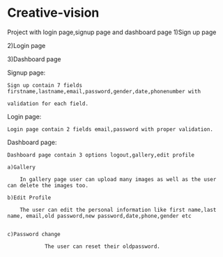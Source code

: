 # Creative-vision
Project with login page,signup page and dashboard page
1)Sign up page

2)Login page

3)Dashboard page

Signup page:

	Sign up contain 7 fields firstname,lastname,email,password,gender,date,phonenumber with 

	validation for each field.

Login page:

	Login page contain 2 fields email,password with proper validation.

Dashboard page:

	Dashboard page contain 3 options logout,gallery,edit profile

	a)Gallery

		In gallery page user can upload many images as well as the user can delete the images too.

	b)Edit Profile

		The user can edit the personal information like first name,last name, email,old password,new password,date,phone,gender etc 


	c)Password change

                The user can reset their oldpassword.
